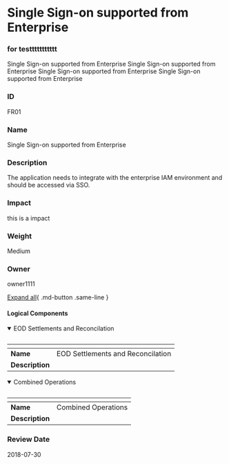 

# Single Sign-on supported from Enterprise
### for testtttttttttt
Single Sign-on supported from Enterprise
Single Sign-on supported from Enterprise
Single Sign-on supported from Enterprise
Single Sign-on supported from Enterprise

### ID

FR01

### Name

Single Sign-on supported from Enterprise

### Description

The application needs to integrate with the enterprise IAM environment and should be accessed via SSO.

### Impact

this is a impact

### Weight

Medium

### Owner

owner1111

[Expand all](#){ .md-button .same-line }

#### Logical Components


    
        

<details open markdown=1>
<summary markdown="span">EOD Settlements and Reconcilation</summary>

 



<table>
    <caption></caption>
    <thead>
        <tr>
            <th></th>
            <th></th>
        </tr>
    </thead>
    <tr>
        <td> <strong>Name</strong> </td>
        <td>EOD Settlements and Reconcilation</td>
    </tr>
    <tr>
        <td> <strong>Description</strong> </td>
        <td></td>
    </tr>
</table>


</details>


    
        

<details open markdown=1>
<summary markdown="span">Combined Operations</summary>

 



<table>
    <caption></caption>
    <thead>
        <tr>
            <th></th>
            <th></th>
        </tr>
    </thead>
    <tr>
        <td> <strong>Name</strong> </td>
        <td>Combined Operations</td>
    </tr>
    <tr>
        <td> <strong>Description</strong> </td>
        <td></td>
    </tr>
</table>


</details>


    



### Review Date

2018-07-30

